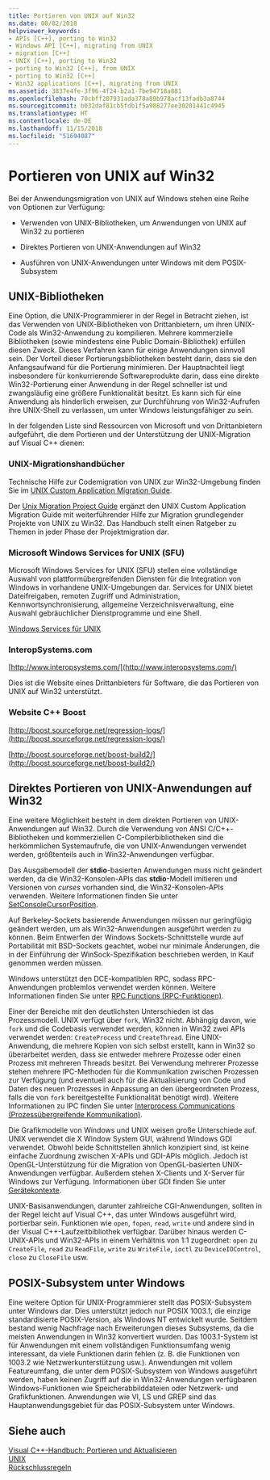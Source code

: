 ```yaml
---
title: Portieren von UNIX auf Win32
ms.date: 08/02/2018
helpviewer_keywords:
- APIs [C++], porting to Win32
- Windows API [C++], migrating from UNIX
- migration [C++]
- UNIX [C++], porting to Win32
- porting to Win32 [C++], from UNIX
- porting to Win32 [C++]
- Win32 applications [C++], migrating from UNIX
ms.assetid: 3837e4fe-3f96-4f24-b2a1-7be94718a881
ms.openlocfilehash: 70cbff207931ada378a89b978acf13fadb3a8744
ms.sourcegitcommit: b032daf81cb5fdb1f5a988277ee30201441c4945
ms.translationtype: HT
ms.contentlocale: de-DE
ms.lasthandoff: 11/15/2018
ms.locfileid: "51694087"
---
```

# <a name="porting-from-unix-to-win32"></a>Portieren von UNIX auf Win32

Bei der Anwendungsmigration von UNIX auf Windows stehen eine Reihe von Optionen zur Verfügung:

- Verwenden von UNIX-Bibliotheken, um Anwendungen von UNIX auf Win32 zu portieren

- Direktes Portieren von UNIX-Anwendungen auf Win32

- Ausführen von UNIX-Anwendungen unter Windows mit dem POSIX-Subsystem

## <a name="unix-libraries"></a>UNIX-Bibliotheken

Eine Option, die UNIX-Programmierer in der Regel in Betracht ziehen, ist das Verwenden von UNIX-Bibliotheken von Drittanbietern, um ihren UNIX-Code als Win32-Anwendung zu kompilieren. Mehrere kommerzielle Bibliotheken (sowie mindestens eine Public Domain-Bibliothek) erfüllen diesen Zweck. Dieses Verfahren kann für einige Anwendungen sinnvoll sein. Der Vorteil dieser Portierungsbibliotheken besteht darin, dass sie den Anfangsaufwand für die Portierung minimieren. Der Hauptnachteil liegt insbesondere für konkurrierende Softwareprodukte darin, dass eine direkte Win32-Portierung einer Anwendung in der Regel schneller ist und zwangsläufig eine größere Funktionalität besitzt. Es kann sich für eine Anwendung als hinderlich erweisen, zur Durchführung von Win32-Aufrufen ihre UNIX-Shell zu verlassen, um unter Windows leistungsfähiger zu sein.

In der folgenden Liste sind Ressourcen von Microsoft und von Drittanbietern aufgeführt, die dem Portieren und der Unterstützung der UNIX-Migration auf Visual C++ dienen:

### <a name="unix-migration-guides"></a>UNIX-Migrationshandbücher

Technische Hilfe zur Codemigration von UNIX zur Win32-Umgebung finden Sie im [UNIX Custom Application Migration Guide](https://technet.microsoft.com/library/bb656290.aspx).

Der [Unix Migration Project Guide](https://technet.microsoft.com/library/bb656287.aspx) ergänzt den UNIX Custom Application Migration Guide mit weiterführender Hilfe zur Migration grundlegender Projekte von UNIX zu Win32. Das Handbuch stellt einen Ratgeber zu Themen in jeder Phase der Projektmigration dar.

### <a name="microsoft-windows-services-for-unix-sfu"></a>Microsoft Windows Services for UNIX (SFU)

Microsoft Windows Services for UNIX (SFU) stellen eine vollständige Auswahl von plattformübergreifenden Diensten für die Integration von Windows in vorhandene UNIX-Umgebungen dar. Services for UNIX bietet Dateifreigaben, remoten Zugriff und Administration, Kennwortsynchronisierung, allgemeine Verzeichnisverwaltung, eine Auswahl gebräuchlicher Dienstprogramme und eine Shell.

[Windows Services für UNIX](http://www.microsoft.com/downloads/details.aspx?FamilyID=896c9688-601b-44f1-81a4-02878ff11778&displaylang=en)

### <a name="interopsystemscom"></a>InteropSystems.com

[http://www.interopsystems.com/](http://www.interopsystems.com/)

Dies ist die Website eines Drittanbieters für Software, die das Portieren von UNIX auf Win32 unterstützt.

### <a name="c-boost-web-site"></a>Website C++ Boost

[http://boost.sourceforge.net/regression-logs/](http://boost.sourceforge.net/regression-logs/)

[http://boost.sourceforge.net/boost-build2/](http://boost.sourceforge.net/boost-build2/)

## <a name="porting-unix-applications-directly-to-win32"></a>Direktes Portieren von UNIX-Anwendungen auf Win32

Eine weitere Möglichkeit besteht in dem direkten Portieren von UNIX-Anwendungen auf Win32. Durch die Verwendung von ANSI C/C++-Bibliotheken und kommerziellen C-Compilerbibliotheken sind die herkömmlichen Systemaufrufe, die von UNIX-Anwendungen verwendet werden, größtenteils auch in Win32-Anwendungen verfügbar.

Das Ausgabemodell der **stdio**-basierten Anwendungen muss nicht geändert werden, da die Win32-Konsolen-APIs das **stdio**-Modell imitieren und Versionen von *curses* vorhanden sind, die Win32-Konsolen-APIs verwenden. Weitere Informationen finden Sie unter [SetConsoleCursorPosition](/windows/console/setconsolecursorposition).

Auf Berkeley-Sockets basierende Anwendungen müssen nur geringfügig geändert werden, um als Win32-Anwendungen ausgeführt werden zu können. Beim Entwerfen der Windows Sockets-Schnittstelle wurde auf Portabilität mit BSD-Sockets geachtet, wobei nur minimale Änderungen, die in der Einführung der WinSock-Spezifikation beschrieben werden, in Kauf genommen werden müssen.

Windows unterstützt den DCE-kompatiblen RPC, sodass RPC-Anwendungen problemlos verwendet werden können. Weitere Informationen finden Sie unter [RPC Functions (RPC-Funktionen)](/windows/desktop/Rpc/rpc-functions).

Einer der Bereiche mit den deutlichsten Unterschieden ist das Prozessmodell. UNIX verfügt über `fork`, Win32 nicht. Abhängig davon, wie `fork` und die Codebasis verwendet werden, können in Win32 zwei APIs verwendet werden: `CreateProcess` und `CreateThread`. Eine UNIX-Anwendung, die mehrere Kopien von sich selbst erstellt, kann in Win32 so überarbeitet werden, dass sie entweder mehrere Prozesse oder einen Prozess mit mehreren Threads besitzt. Bei Verwendung mehrerer Prozesse stehen mehrere IPC-Methoden für die Kommunikation zwischen Prozessen zur Verfügung (und eventuell auch für die Aktualisierung von Code und Daten des neuen Prozesses in Anpassung an den übergeordneten Prozess, falls die von `fork` bereitgestellte Funktionalität benötigt wird). Weitere Informationen zu IPC finden Sie unter [Interprocess Communications (Prozessübergreifende Kommunikation)](/windows/desktop/ipc/interprocess-communications).

Die Grafikmodelle von Windows und UNIX weisen große Unterschiede auf. UNIX verwendet die X Window System GUI, während Windows GDI verwendet. Obwohl beide Schnittstellen ähnlich konzipiert sind, ist keine einfache Zuordnung zwischen X-APIs und GDI-APIs möglich. Jedoch ist OpenGL-Unterstützung für die Migration von OpenGL-basierten UNIX-Anwendungen verfügbar. Außerdem stehen X-Clients und X-Server für Windows zur Verfügung. Informationen über GDI finden Sie unter [Gerätekontexte](/windows/desktop/gdi/device-contexts).

UNIX-Basisanwendungen, darunter zahlreiche CGI-Anwendungen, sollten in der Regel leicht auf Visual C++, das unter Windows ausgeführt wird, portierbar sein. Funktionen wie `open`, `fopen`, `read`, `write` und andere sind in der Visual C++-Laufzeitbibliothek verfügbar. Darüber hinaus werden C-UNIX-APIs und Win32-APIs in einem Verhältnis von 1:1 zugeordnet: `open` zu `CreateFile`, `read` zu `ReadFile`, `write` zu `WriteFile`, `ioctl` zu `DeviceIOControl`, `close` zu `CloseFile` usw.

## <a name="windows-posix-subsystem"></a>POSIX-Subsystem unter Windows

Eine weitere Option für UNIX-Programmierer stellt das POSIX-Subsystem unter Windows dar. Dies unterstützt jedoch nur POSIX 1003.1, die einzige standardisierte POSIX-Version, als Windows NT entwickelt wurde. Seitdem bestand wenig Nachfrage nach Erweiterungen dieses Subsystems, da die meisten Anwendungen in Win32 konvertiert wurden. Das 1003.1-System ist für Anwendungen mit einem vollständigen Funktionsumfang wenig interessant, da viele Funktionen darin fehlen (z. B. die Funktionen von 1003.2 wie Netzwerkunterstützung usw.). Anwendungen mit vollem Featureumfang, die unter dem POSIX-Subsystem von Windows ausgeführt werden, haben keinen Zugriff auf die in Win32-Anwendungen verfügbaren Windows-Funktionen wie Speicherabbilddateien oder Netzwerk- und Grafikfunktionen. Anwendungen wie VI, LS und GREP sind das Hauptanwendungsgebiet für das POSIX-Subsystem unter Windows.

## <a name="see-also"></a>Siehe auch

[Visual C++-Handbuch: Portieren und Aktualisieren](visual-cpp-change-history-2003-2015.md)<br/>
[UNIX](../c-runtime-library/unix.md)<br/>
[Rückschlussregeln](../build/inference-rules.md)